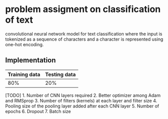 # problem assigment on classification of text


convolutional neural network model for text classification where the input is tokenized as a sequence of characters and a character is represented using one-hot encoding.  

## Implementation

Training data | Testing data 
--- | --- 
80% | 20% 

[TODO]
    1. Number of CNN layers required
    2. Better optimizer among Adam and RMSprop
    3. Number of filters (kernels) at each layer and filter size
    4. Pooling size of the pooling layer added after each CNN layer
    5. Number of epochs
    6. Dropout
    7. Batch size